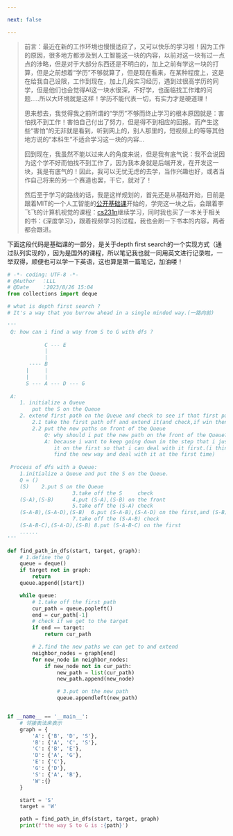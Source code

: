 ```yaml
---

next: false

---
```


<BlogInfo id="1" title="Find the way with dfs" author="白日梦想猿" pv=0 read_times=0 pre_cost_time="117" category="人工智能" tag_list="['数据结构', 'dfs']" create_time="2023.08.27 00:05:46.036973" update_time="2023.08.29 23:05:29.746130" />

>
> 前言：最近在新的工作环境也慢慢适应了，又可以快乐的学习啦！因为工作的原因，很多地方都涉及到人工智能这一块的内容，以前对这一块有过一点点的涉略，但是对于大部分东西还是不明白的，加上之前有学这一块的打算，但是之前想着“学历”不够就算了，但是现在看来，在某种程度上，这是在给我自己设限，工作到现在，加上几段实习经历，遇到过很高学历的同学，但是他们也会觉得AI这一块水很深，不好学，也面临找工作难的问题.....所以大环境就是这样！学历不能代表一切，有实力才是硬道理！
>
>
> 思来想去，我觉得我之前所谓的“学历”不够而终止学习的根本原因就是：害怕找不到工作！害怕自己付出了努力，但是得不到相应的回报。而产生这些“害怕”的无非就是看到，听到网上的，别人那里的，短视频上的等等其他地方说的“本科生”不适合学习这一块的内容...
>
>
> 回到现在，我虽然不能以过来人的角度来说，但是我有底气说：我不会说因为这个学不好而怕找不到工作了，因为我本身就是后端开发，在开发这一块，我是有底气的！因此，我可以无忧无虑的去学，当作兴趣也好，或者当作自己将来的另一个赛道也罢，干它，就对了！
>
>
> 然后至于学习的路线的话，我是这样规划的，首先还是从基础开始，目前是跟着MIT的一个人工智能的[公开基础课](https://www.bilibili.com/video/BV1dM411U7qK?p=4&vd_source=95ef87e61d1c37fc15117824ffba69f5)开始的，学完这一块之后，会跟着李飞飞的计算机视觉的课程：[cs231n](https://www.bilibili.com/video/BV1mN4y1A7J1/?spm_id_from=333.999.0.0&vd_source=95ef87e61d1c37fc15117824ffba69f5)继续学习，同时我也买了一本关于相关的书：《深度学习》，跟着视频学习的过程，我也会刷一下书本的内容，两者都会跟进。

下面这段代码是基础课的一部分，是关于depth first search的一个实现方式（通过队列实现的），因为是国外的课程，所以笔记我也就一同用英文进行记录啦，一举双得，顺便也可以学一下英语，这也算是第一篇笔记，加油喽！

```python
# -*- coding: UTF-8 -*-  
# @Author  ：LLL   
# @Date    ：2023/8/26 15:04  
from collections import deque

# what is depth first search ?
# It's a way that you burrow ahead in a single minded way.(一路向前)

'''
 Q: how can i find a way from S to G with dfs ? 
  
            C --- E
            |
            |
       ---- B
      |     |
      |     |
      S --- A --- D --- G
 
 A:
    1. initialize a Queue
        put the S on the Queue
    2. extend first path on the Queue and check to see if that first path is a winner
        2.1 take the first path off and extend it(and check,if win then over,or continue...)
        2.2 put the new paths on front of the Queue
            Q: why should i put the new path on the front of the Queue?
            A: because i want to keep going down in the step that i just generated,i have to put
               it on the first so that i can deal with it first.(i think that is the core of dfs:
               find the new way and deal with it at the first time)  
   
 Process of dfs with a Queue:
    1.initialize a Queue and put the S on the Queue.
    Q = () 
    (S)    2.put S on the Queue
                     3.take off the S     check
    (S-A),(S-B)      4.put (S-A),(S-B) on the front
                     5.take off the (S-A) check 
    (S-A-B),(S-A-D),(S-B)  6.put (S-A-B),(S-A-D) on the first,and (S-B) is still there
                     7.take off the (S-A-B) check
    (S-A-B-C),(S-A-D),(S-B) 8.put (S-A-B-C) on the first
    ......
'''

def find_path_in_dfs(start, target, graph):
    # 1.define the Q
    queue = deque()
    if target not in graph:
        return
    queue.append([start])

    while queue:
        # 1.take off the first path
        cur_path = queue.popleft()
        end = cur_path[-1]
        # check if we get to the target
        if end == target:
            return cur_path

        # 2.find the new paths we can get to and extend
        neighbor_nodes = graph[end]
        for new_node in neighbor_nodes:
            if new_node not in cur_path:
                new_path = list(cur_path)
                new_path.append(new_node)

                # 3.put on the new path
                queue.appendleft(new_path)


if __name__ == '__main__':
    # 邻接表法来表示
    graph = {
        'A': {'B', 'D', 'S'},
        'B': {'A', 'C', 'S'},
        'C': {'B', 'E'},
        'D': {'A', 'G'},
        'E': {'C'},
        'G': {'D'},
        'S': {'A', 'B'},
        'W':{}
    }

    start = 'S'
    target = 'W'

    path = find_path_in_dfs(start, target, graph)
    print(f'the way S to G is :{path}')

```






<ActionBox />
